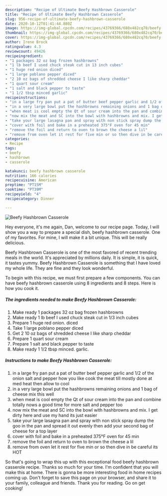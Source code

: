 ```yaml
---
description: "Recipe of Ultimate Beefy Hashbrown Casserole"
title: "Recipe of Ultimate Beefy Hashbrown Casserole"
slug: 956-recipe-of-ultimate-beefy-hashbrown-casserole
date: 2020-10-12T01:41:44.880Z
image: https://img-global.cpcdn.com/recipes/43769366/680x482cq70/beefy-hashbrown-casserole-recipe-main-photo.jpg
thumbnail: https://img-global.cpcdn.com/recipes/43769366/680x482cq70/beefy-hashbrown-casserole-recipe-main-photo.jpg
cover: https://img-global.cpcdn.com/recipes/43769366/680x482cq70/beefy-hashbrown-casserole-recipe-main-photo.jpg
author: Irene Brock
ratingvalue: 4.3
reviewcount: 49426
recipeingredient:
- "1 packages 32 oz bag frozen hashbrowns"
- "1 lb beef I used chuck steak cut in 13 inch cubes"
- "1 huge red onion diced"
- "1 large poblano pepper diced"
- "2 10 oz bags of shredded cheese I like sharp cheddar"
- "1 quart sour cream"
- "1 salt and black pepper to taste"
- "1 1/2 tbsp minced garlic"
recipeinstructions:
- "in a large fry pan put a pat of butter beef pepper garlic and 1/2 of the onion salt and pepper how you like cook the meat till mostly done at med heat then allow to cool"
- "in a very large bowl put the hashbrowns remaining onions and 1 bag of cheese mix this well"
- "when meat is cool empty the Qt of sour cream into the pan and combine totally nows a good time for more salt and pepper too"
- "now mix the meat and SC into the bowl with hashbrowns and mix. I get dirty here and use my hand its just easier"
- "take your large lasagna pan and spray with non stick spray dump the goo in the pan and spread it out evenly then add your second bag of cheese for a top layer"
- "cover with foil and bake in a preheated 375°F oven for 45 min"
- "remove the foil and return to oven to brown the cheese a lil"
- "remove from oven let it rest for five min or so then dive in be careful its HOT"
categories:
- Recipe
tags:
- beefy
- hashbrown
- casserole

katakunci: beefy hashbrown casserole 
nutrition: 166 calories
recipecuisine: American
preptime: "PT15M"
cooktime: "PT39M"
recipeyield: "4"
recipecategory: Dinner

---
```



![Beefy Hashbrown Casserole](https://img-global.cpcdn.com/recipes/43769366/680x482cq70/beefy-hashbrown-casserole-recipe-main-photo.jpg)

Hey everyone, it's me again, Dan, welcome to our recipe page. Today, I will show you a way to prepare a special dish, beefy hashbrown casserole. One of my favorites. For mine, I will make it a bit unique. This will be really delicious.

Beefy Hashbrown Casserole is one of the most favored of recent trending meals in the world. It's appreciated by millions daily. It is simple, it is quick, it tastes yummy. Beefy Hashbrown Casserole is something that I have loved my whole life. They are fine and they look wonderful.




To begin with this recipe, we must first prepare a few components. You can have beefy hashbrown casserole using 8 ingredients and 8 steps. Here is how you cook it.

<!--inarticleads1-->

##### The ingredients needed to make Beefy Hashbrown Casserole:

1. Make ready 1 packages 32 oz bag frozen hashbrowns
1. Make ready 1 lb beef I used chuck steak cut in 1/3 inch cubes
1. Prepare 1 huge red onion. diced
1. Take 1 large poblano pepper diced
1. Get 2 10 oz bags of shredded cheese I like sharp cheddar
1. Prepare 1 quart sour cream
1. Prepare 1 salt and black pepper to taste
1. Make ready 1 1/2 tbsp minced. garlic.




<!--inarticleads2-->

##### Instructions to make Beefy Hashbrown Casserole:

1. in a large fry pan put a pat of butter beef pepper garlic and 1/2 of the onion salt and pepper how you like cook the meat till mostly done at med heat then allow to cool
1. in a very large bowl put the hashbrowns remaining onions and 1 bag of cheese mix this well
1. when meat is cool empty the Qt of sour cream into the pan and combine totally nows a good time for more salt and pepper too
1. now mix the meat and SC into the bowl with hashbrowns and mix. I get dirty here and use my hand its just easier
1. take your large lasagna pan and spray with non stick spray dump the goo in the pan and spread it out evenly then add your second bag of cheese for a top layer
1. cover with foil and bake in a preheated 375°F oven for 45 min
1. remove the foil and return to oven to brown the cheese a lil
1. remove from oven let it rest for five min or so then dive in be careful its HOT




So that's going to wrap this up with this exceptional food beefy hashbrown casserole recipe. Thanks so much for your time. I'm confident that you will make this at home. There is gonna be more interesting food in home recipes coming up. Don't forget to save this page on your browser, and share it to your family, colleague and friends. Thank you for reading. Go on get cooking!

